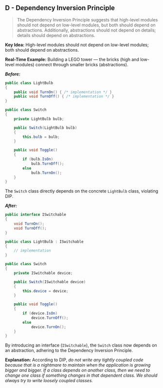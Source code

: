 ﻿## D - Dependency Inversion Principle

> The Dependency Inversion Principle suggests that high-level modules should not depend on low-level modules, but both should depend on abstractions. Additionally, abstractions should not depend on details; details should depend on abstractions.
> 

**Key Idea:** High-level modules should not depend on low-level modules; both should depend on abstractions.

**Real-Time Example:** Building a LEGO tower — the bricks (high and low-level modules) connect through smaller bricks (abstractions).

***Before:***

```csharp
public class LightBulb
{
    public void TurnOn() { /* implementation */ }
    public void TurnOff() { /* implementation */ }
}

public class Switch
{
    private LightBulb bulb;

    public Switch(LightBulb bulb)
    {
        this.bulb = bulb;
    }

    public void Toggle()
    {
        if (bulb.IsOn)
            bulb.TurnOff();
        else
            bulb.TurnOn();
    }
}
```

The `Switch` class directly depends on the concrete `LightBulb` class, violating DIP.

***After:***

```csharp
public interface ISwitchable
{
    void TurnOn();
    void TurnOff();
}

public class LightBulb : ISwitchable
{
    // implementation
}

public class Switch
{
    private ISwitchable device;

    public Switch(ISwitchable device)
    {
        this.device = device;
    }

    public void Toggle()
    {
        if (device.IsOn)
            device.TurnOff();
        else
            device.TurnOn();
    }
}
```

By introducing an interface (`ISwitchable`), the `Switch` class now depends on an abstraction, adhering to the Dependency Inversion Principle.

**Explanation:** According to DIP, *do not write any tightly coupled code because that is a nightmare to maintain when the application is growing bigger and bigger. If a class depends on another class, then we need to change one class if something changes in that dependent class. We should always try to write loosely coupled classes.*